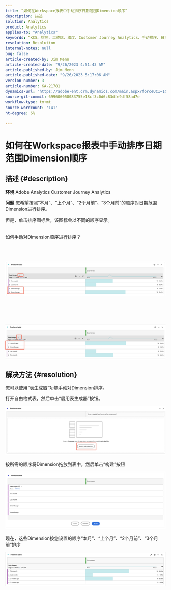 ```yaml
---
title: “如何在Workspace报表中手动排序日期范围Dimension顺序”
description: 描述
solution: Analytics
product: Analytics
applies-to: "Analytics"
keywords: “KCS、排序、工作区、维度、Customer Journey Analytics、手动排序、日期范围Dimension、报表、Adobe Analytics”
resolution: Resolution
internal-notes: null
bug: false
article-created-by: Jim Menn
article-created-date: "9/26/2023 4:51:43 AM"
article-published-by: Jim Menn
article-published-date: "9/26/2023 5:17:06 AM"
version-number: 3
article-number: KA-21781
dynamics-url: "https://adobe-ent.crm.dynamics.com/main.aspx?forceUCI=1&pagetype=entityrecord&etn=knowledgearticle&id=3a2f1c62-285c-ee11-be6f-6045bd006268"
source-git-commit: 699606058083755e18cf3c0d6c83dfe9df58ad7e
workflow-type: tm+mt
source-wordcount: '141'
ht-degree: 6%

---
```


# 如何在Workspace报表中手动排序日期范围Dimension顺序

## 描述 {#description}


<b>环境</b>
Adobe Analytics
Customer Journey Analytics

<b>问题</b>
您希望按照“本月”、“上个月”、“2个月前”、“3个月前”的顺序对日期范围Dimension进行排序。

但是，单击排序图标后，该图标会以不同的顺序显示。
<br><br><br>如何手动对Dimension顺序进行排序？<br><br>
<br> <br><br>![](assets/___3b2f1c62-285c-ee11-be6f-6045bd006268___.png)<br><br> <br><br> <br><br>![](assets/___3d2f1c62-285c-ee11-be6f-6045bd006268___.png)

## 解决方法 {#resolution}


您可以使用“表生成器”功能手动对Dimension排序。

打开自由格式表，然后单击“启用表生成器”按钮。

![](assets/d4eda136-2fcd-ed11-b597-6045bd006793.png)

按所需的顺序将Dimension拖放到表中，然后单击“构建”按钮

![](assets/69497031-30cd-ed11-b597-6045bd006793.png)

现在，这些Dimension按您设置的顺序“本月”、“上个月”、“2个月前”、“3个月前”排序

![](assets/efb1744a-30cd-ed11-b597-6045bd006793.png)
